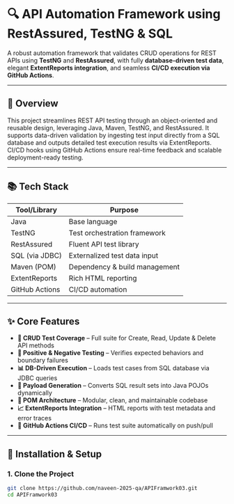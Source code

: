 # 🔍 API Automation Framework using RestAssured, TestNG & SQL

A robust automation framework that validates CRUD operations for REST APIs using **TestNG** and **RestAssured**, with fully **database-driven test data**, elegant **ExtentReports integration**, and seamless **CI/CD execution via GitHub Actions**.

---

## 🚀 Overview

This project streamlines REST API testing through an object-oriented and reusable design, leveraging Java, Maven, TestNG, and RestAssured. It supports data-driven validation by ingesting test input directly from a SQL database and outputs detailed test execution results via ExtentReports. CI/CD hooks using GitHub Actions ensure real-time feedback and scalable deployment-ready testing.

---

## 📚 Tech Stack

| Tool/Library        | Purpose                                  |
|---------------------|------------------------------------------|
| Java                | Base language                            |
| TestNG              | Test orchestration framework             |
| RestAssured         | Fluent API test library                  |
| SQL (via JDBC)      | Externalized test data input             |
| Maven (POM)         | Dependency & build management            |
| ExtentReports       | Rich HTML reporting                      |
| GitHub Actions      | CI/CD automation                         |

---

## ✨ Core Features

- **📌 CRUD Test Coverage** – Full suite for Create, Read, Update & Delete API methods
- **🧪 Positive & Negative Testing** – Verifies expected behaviors and boundary failures
- **📊 DB-Driven Execution** – Loads test cases from SQL database via JDBC queries
- **🔄 Payload Generation** – Converts SQL result sets into Java POJOs dynamically
- **🧱 POM Architecture** – Modular, clean, and maintainable codebase
- **📈 ExtentReports Integration** – HTML reports with test metadata and error traces
- **🚦 GitHub Actions CI/CD** – Runs test suite automatically on push/pull

---

## 🔧 Installation & Setup

### 1. Clone the Project
```bash
git clone https://github.com/naveen-2025-qa/APIFramwork03.git
cd APIFramwork03
